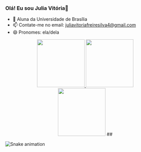 ### Olá! Eu sou Julia Vitória👋

- 🔭 Aluna da Universidade de Brasília
- 📫 Contate-me no email: juliavitoriafreiresilva4@gmail.com
- 😄 Pronomes: ela/dela 

  
<div align="center">
  <a href="https://github.com/Juhvitoria4">
    <img height="150em" src="https://github-readme-stats.vercel.app/api?username=Juhvitoria4&count_private=true&include_all_commits=true&show_icons=true&theme=tokyonight&hide_border=false&show_owner=true"/>
    <img height="150em" src="https://github-readme-stats.vercel.app/api/top-langs/?username=Juhvitoria4&layout=compact&langs_count=7&theme=tokyonight"/>
  </a>
</div>

<div align="center">
<img height="150em" src="https://github-profile-summary-cards.vercel.app/api/cards/profile-details?username=Juhvitoria4&theme=tokyonight"/> 
 ##
</div>

  ![Snake animation](https://github.com/danielbped/danielbped/blob/output/github-contribution-grid-snake.svg)
  
</div>

